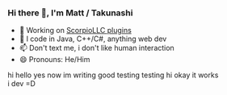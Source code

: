 ### Hi there 👋, I'm Matt / Takunashi

- 🔭 Working on [ScorpioLLC plugins](https://github.com/ScorpioLLC)
- 🌱 I code in Java, C++/C#, anything web dev
- 📫 Don't text me, i don't like human interaction
- 😄 Pronouns: He/Him

hi hello yes now im writing good testing testing hi okay it works
<br>
i dev =D
